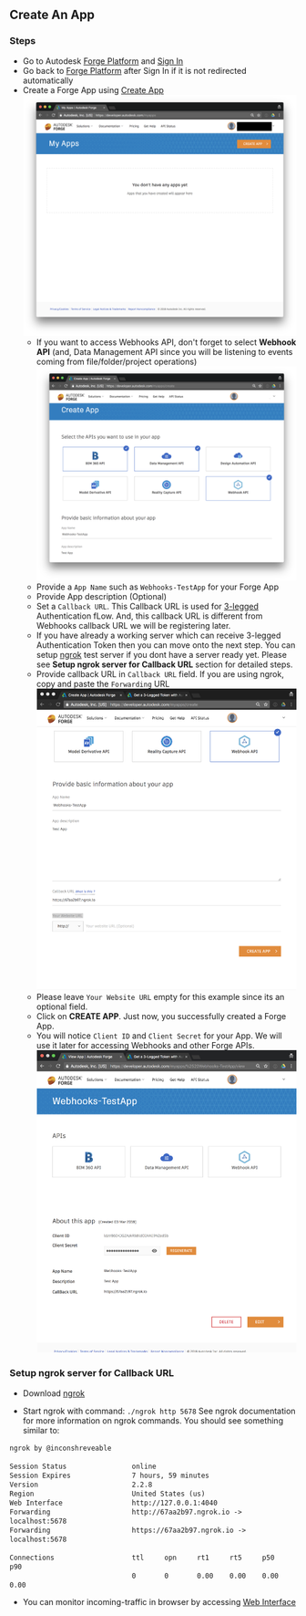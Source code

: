## Create An App

### Steps

* Go to Autodesk [Forge Platform](https://developer.autodesk.com/) and [Sign In](https://accounts.autodesk.com/Authentication/LogOn)
* Go back to [Forge Platform](https://developer.autodesk.com/) after Sign In if it is not redirected automatically
* Create a Forge App using [Create App](https://developer.autodesk.com/myapps)
![Create App 1](../image/1.png)
  * If you want to access Webhooks API, don't forget to select **Webhook API** (and, Data Management API since you will be listening to events coming from file/folder/project operations)
![Create App 2](../image/2.png)
  * Provide a `App Name` such as `Webhooks-TestApp` for your Forge App
  * Provide App description (Optional)
  * Set a `Callback URL`. This Callback URL is used for [3-legged](https://developer.autodesk.com/en/docs/oauth/v2/tutorials/get-3-legged-token/) Authentication fLow. And, this callback URL is different from Webhooks callback URL we will be registering later.
  * If you have already a working server which can receive 3-legged Authentication Token then you can move onto the next step. You can setup  [ngrok](https://ngrok.com) test server if you dont have a server ready yet. Please see **Setup ngrok server for Callback URL** section for detailed steps.
  * Provide callback URL in `Callback URL` field. If you are using ngrok, copy and paste the `Forwarding` URL
![Create App 3](../image/3.png)
  * Please leave `Your Website URL` empty for this example since its an optional field.
  * Click on **CREATE APP**. Just now, you successfully created a Forge App.
  * You will notice `Client ID` and `Client Secret` for your App. We will use it later for accessing Webhooks and other Forge APIs.
![Create App 4](../image/4.png)   


### Setup ngrok server for Callback URL

* Download [ngrok](https://ngrok.com/download)

* Start ngrok with command: `./ngrok http 5678` See ngrok documentation for more information on ngrok commands. You should see something similar to:
```
ngrok by @inconshreveable                                    

Session Status                online                                          
Session Expires               7 hours, 59 minutes                             
Version                       2.2.8                                           
Region                        United States (us)                              
Web Interface                 http://127.0.0.1:4040                           
Forwarding                    http://67aa2b97.ngrok.io -> localhost:5678      
Forwarding                    https://67aa2b97.ngrok.io -> localhost:5678     

Connections                   ttl     opn     rt1     rt5     p50     p90     
                              0       0       0.00    0.00    0.00    0.00
```

* You can monitor incoming-traffic in browser by accessing [Web Interface](http://127.0.0.1:4040)
